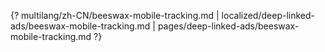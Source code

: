 {? multilang/zh-CN/beeswax-mobile-tracking.md | localized/deep-linked-ads/beeswax-mobile-tracking.md | pages/deep-linked-ads/beeswax-mobile-tracking.md ?}
